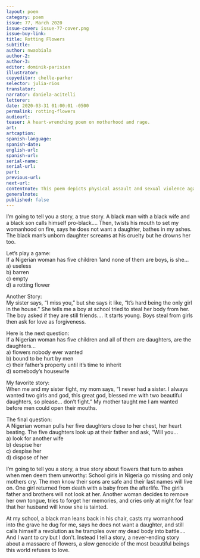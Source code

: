 ```yaml
---
layout: poem
category: poem
issue: 77, March 2020
issue-cover: issue-77-cover.png
issue-buy-link:
title: Rotting Flowers
subtitle:
author: nwaobiala
author-2:
author-3:
editor: dominik-parisien
illustrator:
copyeditor: chelle-parker
selector: julia-rios
translator:
narrator: daniela-acitelli
letterer:
date: 2020-03-31 01:00:01 -0500
permalink: rotting-flowers
audiourl:
teaser: A heart-wrenching poem on motherhood and rage.
art:
artcaption:
spanish-language:
spanish-date:
english-url:
spanish-url:
serial-name:
serial-url:
part:
previous-url:
next-url:
contentnote: This poem depicts physical assault and sexual violence against women.
generalnote:
published: false
---
```

I’m going to tell you a story, a true story. A black man with a black wife and a black son calls himself pro-black.... Then, twists his mouth to set my womanhood on fire, says he does not want a daughter, bathes in my ashes. The black man’s unborn daughter screams at his cruelty but he drowns her too.

Let’s play a game:<br/>
If a Nigerian woman has five children 1and none of them are boys, is she... <br/>
a) useless<br/>
b) barren <br/>
c) empty<br/>
d) a rotting flower

Another Story:<br/>
My sister says, “I miss you,” but she says it like, “It’s hard being the only girl in the house.” She tells me a boy at school tried to steal her body from her. The boy asked if they are still friends.... It starts young. Boys steal from girls then ask for love as forgiveness.

Here is the next question: <br/>
If a Nigerian woman has five children and all of them are daughters, are the daughters... <br/>
a) flowers nobody ever wanted<br/>
b) bound to be hurt by men <br/>
c) their father’s property until it’s time to inherit <br/>
d) somebody’s housewife

My favorite story: <br/>
When me and my sister fight, my mom says, “I never had a sister. I always wanted two girls and god, this great god, blessed me with two beautiful daughters, so please... don’t fight.” My mother taught me I am wanted before men could open their mouths.

The final question: <br/>
A Nigerian woman pulls her five daughters close to her chest, her heart beating. The five daughters look up at their father and ask, “Will you...<br/>
a) look for another wife<br/>
b) despise her<br/>
c) despise her <br/>
d) dispose of her

I’m going to tell you a story, a true story about flowers that turn to ashes when men deem them unworthy:
School girls in Nigeria go missing and only mothers cry. The men know their sons are safe and their last names will live on. One girl returned from death with a baby from the afterlife. The girl’s father and brothers will not look at her. Another woman decides to remove her own tongue, tries to forget her memories, and cries only at night for fear that her husband will know she is tainted.

At my school, a black man leans back in his chair, casts my womanhood into the grave he dug for me, says he does not want a daughter, and still calls himself a revolution as he tramples over my dead body into battle.... And I want to cry but I don’t. Instead I tell a story, a never-ending story about a massacre of flowers, a slow genocide of the most beautiful beings this world refuses to love.

